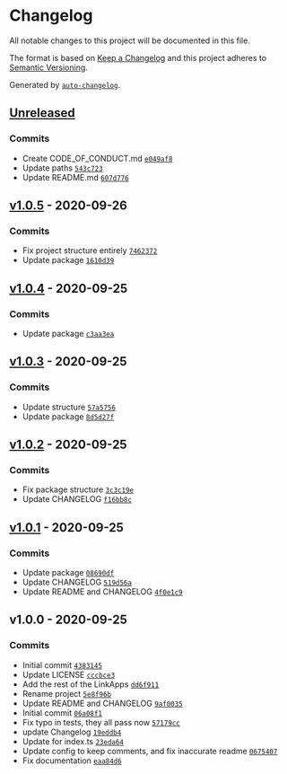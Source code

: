 # Changelog

All notable changes to this project will be documented in this file.

The format is based on [Keep a Changelog](https://keepachangelog.com/en/1.0.0/)
and this project adheres to [Semantic Versioning](https://semver.org/spec/v2.0.0.html).

Generated by [`auto-changelog`](https://github.com/CookPete/auto-changelog).

## [Unreleased](https://github.com/Neutron-Creative/Deeplink/compare/v1.0.5...HEAD)

### Commits

- Create CODE_OF_CONDUCT.md [`e049af8`](https://github.com/Neutron-Creative/Deeplink/commit/e049af846772465c6a5095d49bf19015ba220712)
- Update paths [`543c723`](https://github.com/Neutron-Creative/Deeplink/commit/543c72344fc71cb4501dbb8f8fd558264a0b4192)
- Update README.md [`607d776`](https://github.com/Neutron-Creative/Deeplink/commit/607d7764afd46609b9697318e90c42d3e5ba889a)

## [v1.0.5](https://github.com/Neutron-Creative/Deeplink/compare/v1.0.4...v1.0.5) - 2020-09-26

### Commits

- Fix project structure entirely [`7462372`](https://github.com/Neutron-Creative/Deeplink/commit/74623722b1e170130e7502ae8e01bc8a6adfebd4)
- Update package [`1610d39`](https://github.com/Neutron-Creative/Deeplink/commit/1610d392682fd0307d6aa0b69767ad88acfdc45a)

## [v1.0.4](https://github.com/Neutron-Creative/Deeplink/compare/v1.0.3...v1.0.4) - 2020-09-25

### Commits

- Update package [`c3aa3ea`](https://github.com/Neutron-Creative/Deeplink/commit/c3aa3eae39055ccef7826be4ca4c0892105c62af)

## [v1.0.3](https://github.com/Neutron-Creative/Deeplink/compare/v1.0.2...v1.0.3) - 2020-09-25

### Commits

- Update structure [`57a5756`](https://github.com/Neutron-Creative/Deeplink/commit/57a575634bfc7b43c16f289dba9db5a806966dab)
- Update package [`8d5d27f`](https://github.com/Neutron-Creative/Deeplink/commit/8d5d27ff688ca937610a0b8216d5079a02dd8103)

## [v1.0.2](https://github.com/Neutron-Creative/Deeplink/compare/v1.0.1...v1.0.2) - 2020-09-25

### Commits

- Fix package structure [`3c3c19e`](https://github.com/Neutron-Creative/Deeplink/commit/3c3c19e23cc34cc84f1a11fd0764ce8aa58d8ac2)
- Update CHANGELOG [`f16bb8c`](https://github.com/Neutron-Creative/Deeplink/commit/f16bb8c2a1c39c2767d4c216e6ecdcc776353b83)

## [v1.0.1](https://github.com/Neutron-Creative/Deeplink/compare/v1.0.0...v1.0.1) - 2020-09-25

### Commits

- Update package [`08690df`](https://github.com/Neutron-Creative/Deeplink/commit/08690dfd115b762c40b69f803b59154aa8683013)
- Update CHANGELOG [`519d56a`](https://github.com/Neutron-Creative/Deeplink/commit/519d56abaef1b6092b40477bde0b2390c97fea06)
- Update README and CHANGELOG [`4f0e1c9`](https://github.com/Neutron-Creative/Deeplink/commit/4f0e1c9dcf382a022d786e5111a626bb951c0e5e)

## v1.0.0 - 2020-09-25

### Commits

- Initial commit [`4383145`](https://github.com/Neutron-Creative/Deeplink/commit/4383145f10bb2de5e96a52a3b0282424afc9366f)
- Update LICENSE [`cccbce3`](https://github.com/Neutron-Creative/Deeplink/commit/cccbce39390dfaa27919e8f772a7d1b25cfd69d0)
- Add the rest of the LinkApps [`dd6f911`](https://github.com/Neutron-Creative/Deeplink/commit/dd6f911ad2fe91f822efe6dfd68182c6efc43adf)
- Rename project [`5e8f96b`](https://github.com/Neutron-Creative/Deeplink/commit/5e8f96b1d930243e5a8b71a5648b99f9f7adbf9e)
- Update README and CHANGELOG [`9af0035`](https://github.com/Neutron-Creative/Deeplink/commit/9af003542a79a087683cc0badcc64a4b643a2873)
- Initial commit [`06a08f1`](https://github.com/Neutron-Creative/Deeplink/commit/06a08f1b4c654307b192c5df1684539d21f85f5f)
- Fix typo in tests, they all pass now [`57179cc`](https://github.com/Neutron-Creative/Deeplink/commit/57179ccb0890997a391fdbb538e082d6ad8905bf)
- update Changelog [`19eddb4`](https://github.com/Neutron-Creative/Deeplink/commit/19eddb4781976165081ead6e296f7f751dcf7351)
- Update for index.ts [`23eda64`](https://github.com/Neutron-Creative/Deeplink/commit/23eda645d57afdc3ae11c405f8c3e9fa9fa9e75e)
- Update config to keep comments, and fix inaccurate readme [`0675407`](https://github.com/Neutron-Creative/Deeplink/commit/0675407077ae1fc0bf1d89a9f35ace141f7d0680)
- Fix documentation [`eaa84d6`](https://github.com/Neutron-Creative/Deeplink/commit/eaa84d6ba814b7e668684f700c3b3ec1e737c498)
